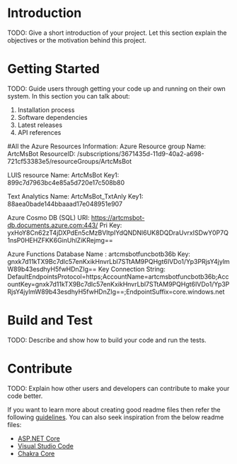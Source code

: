 # Introduction 
TODO: Give a short introduction of your project. Let this section explain the objectives or the motivation behind this project. 

# Getting Started
TODO: Guide users through getting your code up and running on their own system. In this section you can talk about:
1.	Installation process
2.	Software dependencies
3.	Latest releases
4.	API references

#All the Azure Resources Information:
Azure Resource group
Name: ArtcMsBot
ResourceID: /subscriptions/3671435d-11d9-40a2-a698-721cf53383e5/resourceGroups/ArtcMsBot

LUIS resource
Name: ArtcMsBot
Key1: 899c7d7963bc4e85a5d720e17c508b80

Text Analytics
Name: ArtcMsBot_TxtAnly
Key1: 88aea0bade144bbaaad17e048951e907

Azure Cosmo DB (SQL)
URI: https://artcmsbot-db.documents.azure.com:443/
Pri Key: yxHoY8Cn62zT4jDXPdEn5cMzBVItpIYdQNDNl6UK8DQDraUvrxISDwY0P7Q1nsP0HEHZFKK6GinUhlZiKRejmg==

Azure Functions Database 
Name : artcmsbotfuncbotb36b
Key: gnxk7d11kTX9Bc7dIc57enKxikHnvrLbl7STtAM9PQHgt6IVDo1/Yp3PRjsY4jylmW89b43esdhyH5fwHDnZIg==
Key Connection String: 
DefaultEndpointsProtocol=https;AccountName=artcmsbotfuncbotb36b;AccountKey=gnxk7d11kTX9Bc7dIc57enKxikHnvrLbl7STtAM9PQHgt6IVDo1/Yp3PRjsY4jylmW89b43esdhyH5fwHDnZIg==;EndpointSuffix=core.windows.net


# Build and Test
TODO: Describe and show how to build your code and run the tests. 

# Contribute
TODO: Explain how other users and developers can contribute to make your code better. 

If you want to learn more about creating good readme files then refer the following [guidelines](https://www.visualstudio.com/en-us/docs/git/create-a-readme). You can also seek inspiration from the below readme files:
- [ASP.NET Core](https://github.com/aspnet/Home)
- [Visual Studio Code](https://github.com/Microsoft/vscode)
- [Chakra Core](https://github.com/Microsoft/ChakraCore)